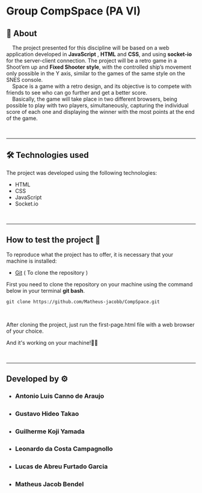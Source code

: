 # Group CompSpace (PA VI)

## 📃 **About**

&nbsp;&nbsp;&nbsp;&nbsp;The project presented for this discipline will be based on a web application developed in **JavaScript** , **HTML** and **CSS**, and using **socket-io** for the server-client connection. The project will be a retro game in a Shoot’em up and **Fixed Shooter style**, with the controlled ship’s movement only possible in the Y axis, similar to the games of the same style on the SNES console.
<br>
&nbsp;&nbsp;&nbsp;&nbsp;Space is a game with a retro design, and its objective is to compete with friends to see who can go further and get a better score. <br>
&nbsp;&nbsp;&nbsp;&nbsp;Basically, the game will take place in two different browsers, being possible to play with two players, simultaneously, capturing the individual score of each one and displaying the winner with the most points at the end of the game.

<br>

---

## 🛠 **Technologies used**

The project was developed using the following technologies:

- HTML
- CSS
- JavaScript  
- Socket.io 
 
<br>

---

## **How to test the project** 🔧

To reproduce what the project has to offer, it is necessary that your machine is installed:

- [Git](https://git-scm.com/downloads)&nbsp;( 
To clone the repository )

First you need to clone the repository on your machine using the command below in your terminal **git bash**.

`git clone https://github.com/Matheus-jacobb/CompSpace.git`

<br>

After cloning the project, just run the first-page.html file with a web browser of your choice.

And it's working on your machine!🚀🚀

<br>

---
## Developed by ⚙

- **<h3> Antonio Luis Canno de Araujo <h3>**
- **<h3> Gustavo Hideo Takao <h3>**
- **<h3> Guilherme Koji Yamada <h3>**
- **<h3> Leonardo da Costa Campagnollo <h3>**
- **<h3> Lucas de Abreu Furtado Garcia <h3>**

- **<h3> Matheus Jacob Bendel <h3>**

